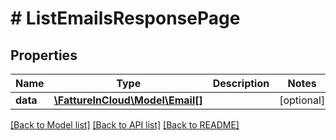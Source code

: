 # # ListEmailsResponsePage

## Properties

Name | Type | Description | Notes
------------ | ------------- | ------------- | -------------
**data** | [**\FattureInCloud\Model\Email[]**](Email.md) |  | [optional]

[[Back to Model list]](../../README.md#models) [[Back to API list]](../../README.md#endpoints) [[Back to README]](../../README.md)
